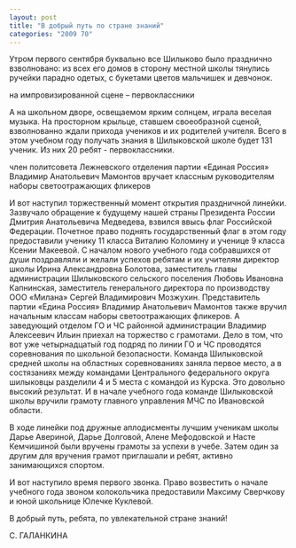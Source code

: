 ```yaml
---
layout: post
title: "В добрый путь по стране знаний"
categories: "2009 70"
---
```


Утром первого сентября буквально все Шилыково было празднично взволновано: из всех его домов в сторону местной школы тянулись ручейки парадно одетых, с букетами цветов мальчишек и девчонок.

на импровизированной сцене – первоклассники

А на школьном дворе, освещаемом ярким солнцем, играла веселая музыка. На просторном крыльце, ставшем своеобразной сценой, взволнованно ждали прихода учеников и их родителей учителя. Всего в этом учебном году получать знания в Шилыковской школе будет 131 ученик. Из них 20 ребят - первоклассники.

член политсовета Лежневского отделения партии «Единая Россия» Владимир Анатольевич Мамонтов вручает классным руководителям наборы светоотражающих фликеров

И вот наступил торжественный момент открытия праздничной линейки. Зазвучало обращение к будущему нашей страны Президента России Дмитрия Анатольевича Медведева, взвился ввысь флаг Российской Федерации. Почетное право поднять государственный флаг в этом году предоставили ученику 11 класса Виталию Коломину и ученице 9 класса Ксении Макеевой. С началом нового учебного года собравшихся от души поздравляли и желали успехов ребятам и их учителям директор школы Ирина Александровна Болотова, заместитель главы администрации Шилыковского сельского поселения Любовь Ивановна Капнинская, заместитель генерального директора по производству ООО «Милана» Сергей Владимирович Мозжухин. Представитель партии «Едина Россия» Владимир Анатольевич Мамонтов также вручил начальным классам наборы светоотражающих фликеров. А заведующий отделом ГО и ЧС районной администрации Владимир Алексеевич Ильин приехал на торжество с грамотами. Дело в том, что вот уже четырнадцатый год подряд по линии ГО и ЧС проводятся соревнования по школьной безопасности. Команда Шилыковской средней школы на областных соревнованиях заняла первое место, а в состязаниях между командами Центрального федерального округа шилыковцы разделили 4 и 5 места с командой из Курска. Это довольно высокий результат. И в начале учебного года команде Шилыковской школы вручили грамоту главного управления МЧС по Ивановской области.

В ходе линейки под дружные аплодисменты лучшим ученикам школы Дарье Авериной, Дарье Долговой, Алене Мефодовской и Насте Кемчишиной были вручены грамоты за успехи в учебе. Затем один за другим для вручения грамот приглашали и ребят, активно занимающихся спортом.

И вот наступило время первого звонка. Право возвестить о начале учебного года звоном колокольчика предоставили Максиму Сверчкову и юной школьнице Юлечке Куклевой.

В добрый путь, ребята, по увлекательной стране знаний!

С. ГАЛАНКИНА


